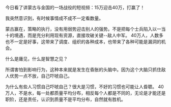 今日看了讲蒙古与金国的一场战役的短视频：15万迎击40万，打赢了！

我突然意识到，有时候事情成不成不一定看数量。

蒙古赢在，策略的执行，没有用弱势迎击别人的强势。不是把每个士兵陷入以一当十的境遇，而是充分利用现有资源，直接攻破关键--敌人中军。
40万人，人数多也不一定是好事，这带来了调度、组织的各种成本，也带来了各种可能是漏洞的机会。

什么是庸见，什么是智慧之见？

所谓害怕到影响行为，这种本来就是发生在昏胀的头脑中。因为这个大脑只抓住敌人优势一点不放，自己吓唬自己。

为什么有些人习惯自己吓唬自己？很大是习惯，不好的习惯也可能让人昏聩。
40万人，不是水，每一处都质量平均分布，相反每个人都是不同的，无论是才能还是职阶，还是责任，认识到质量不是平均分布，自然就有胜机。